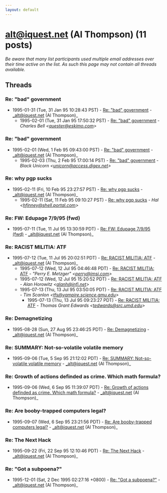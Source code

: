 ```yaml
---
layout: default
---
```


# alt@iquest.net (Al Thompson) (11 posts)

_Be aware that many list participants used multiple email addresses over their time active on the list. As such this page may not contain all threads available._

## Threads

### Re: "bad" government
+ 1995-01-31 (Tue, 31 Jan 95 10:28:43 PST) - [Re: "bad" government](/archive/1995/01/d2f33606befd9b5a1fbe7461bd6e236b3b94762d1da11507f40f689024d66862) - _alt@iquest.net (Al Thompson)_
  + 1995-02-01 (Tue, 31 Jan 95 17:50:32 PST) - [Re: "bad" government](/archive/1995/02/0e9c27f052fb12745fd46a550fa965e2f811dc99546e5be90b46d804098c684b) - _Charles Bell \<quester@eskimo.com\>_

### Re: "bad" government
+ 1995-02-01 (Wed, 1 Feb 95 09:43:00 PST) - [Re: "bad" government](/archive/1995/02/b68d792119d8a26d2f0cf7d2fc5bf4497d31245cd1f05e21f93f2b3a0df7af9d) - _alt@iquest.net (Al Thompson)_
  + 1995-02-03 (Thu, 2 Feb 95 17:00:14 PST) - [Re: "bad" government](/archive/1995/02/ef2148dd55e73006dad2ad91d8e1814fc07095bddbea8d7e6fd81b005aacb42a) - _Black Unicorn \<unicorn@access.digex.net\>_

### Re: why pgp sucks
+ 1995-02-11 (Fri, 10 Feb 95 23:27:57 PST) - [Re: why pgp sucks](/archive/1995/02/e9ddee3b0fa8722c374423e26bf751c8d1cd9e4b2dca735b8011c870222056d6) - _alt@iquest.net (Al Thompson)_
  + 1995-02-11 (Sat, 11 Feb 95 09:10:27 PST) - [Re: why pgp sucks](/archive/1995/02/3581ff551b7a4cbb91f5be3aa5f0f17c5c2666d2cae9bcb9eb5b37351575bd4c) - _Hal \<hfinney@shell.portal.com\>_

### Re: FW: Edupage 7/9/95 (fwd)
+ 1995-07-11 (Tue, 11 Jul 95 13:30:59 PDT) - [Re: FW: Edupage 7/9/95 (fwd)](/archive/1995/07/69ad3b88ab58942f770221597569f4f8899624364d2f84601b20d91fb8f2fcf4) - _alt@iquest.net (Al Thompson)_

### Re: RACIST MILITIA: ATF
+ 1995-07-12 (Tue, 11 Jul 95 20:02:51 PDT) - [Re: RACIST MILITIA: ATF](/archive/1995/07/0ce1f18239d47152a47a269527a7ee87874d2d4e333257afee1cb5f30fcbf0cf) - _alt@iquest.net (Al Thompson)_
  + 1995-07-12 (Wed, 12 Jul 95 04:46:48 PDT) - [Re: RACIST MILITIA: ATF](/archive/1995/07/03f34369c697870e3f3599ef00069ddfb64d41ece0312328b09cb4ef62239596) - _"Perry E. Metzger" \<perry@imsi.com\>_
  + 1995-07-12 (Wed, 12 Jul 95 15:20:52 PDT) - [Re: RACIST MILITIA: ATF](/archive/1995/07/65165913035f67e73535bc55c68b51b4a82a3e0b67b08c8136154e32c2008961) - _Alan Horowitz \<alanh@infi.net\>_
  + 1995-07-13 (Thu, 13 Jul 95 03:50:05 PDT) - [Re: RACIST MILITIA: ATF](/archive/1995/07/e42bb025aca21ec986bcedc2edb99d2cd41dba31eb1b4684d57157785770fb8a) - _Tim Scanlon \<tfs@vampire.science.gmu.edu\>_
    + 1995-07-13 (Thu, 13 Jul 95 09:23:27 PDT) - [Re: RACIST MILITIA: ATF](/archive/1995/07/044a02c39430475a6b671205b127fc111ea614b7bae9f63540f0288532329f03) - _Thomas Grant Edwards \<tedwards@src.umd.edu\>_

### Re: Demagnetizing
+ 1995-08-28 (Sun, 27 Aug 95 23:46:25 PDT) - [Re: Demagnetizing](/archive/1995/08/61d6049a73e50a9f201733785038d1a8f1d68d1a9180ae2e002a1987edd11d8d) - _alt@iquest.net (Al Thompson)_

### Re: SUMMARY: Not-so-volatile volatile memory
+ 1995-09-06 (Tue, 5 Sep 95 21:12:02 PDT) - [Re: SUMMARY: Not-so-volatile volatile memory](/archive/1995/09/ef19d2f7c76acd8c3ebeaad77679fe324ae154d934491364881795aaab457c53) - _alt@iquest.net (Al Thompson)_

### Re: Growth of actions definded as crime. Which math formula?
+ 1995-09-06 (Wed, 6 Sep 95 11:39:07 PDT) - [Re: Growth of actions definded as crime. Which math formula?](/archive/1995/09/017ba06f4f2abf1702276512ecf1062b56dbeb62b0ed9b21f08ea0e45f4cb1f4) - _alt@iquest.net (Al Thompson)_

### Re: Are booby-trapped computers legal?
+ 1995-09-07 (Wed, 6 Sep 95 23:21:56 PDT) - [Re: Are booby-trapped computers legal?](/archive/1995/09/92eb17f55c6fe14be08baec1c4cc3fc4b4a2b7d1b78302d6a9c85de1044d07c9) - _alt@iquest.net (Al Thompson)_

### Re: The Next Hack
+ 1995-09-22 (Fri, 22 Sep 95 12:10:46 PDT) - [Re: The Next Hack](/archive/1995/09/3a95e4d07d66494ae11c58f31e57a417eedd0343ade05a839145e06309cca113) - _alt@iquest.net (Al Thompson)_

### Re: "Got a subpoena?"
+ 1995-12-01 (Sat, 2 Dec 1995 02:27:16 +0800) - [Re: "Got a subpoena?"](/archive/1995/12/0b43a9c0f2617a4c43236288e41c8f98ee4a3c621c6eb58d124dde4c3e5aa6f4) - _alt@iquest.net (Al Thompson)_

